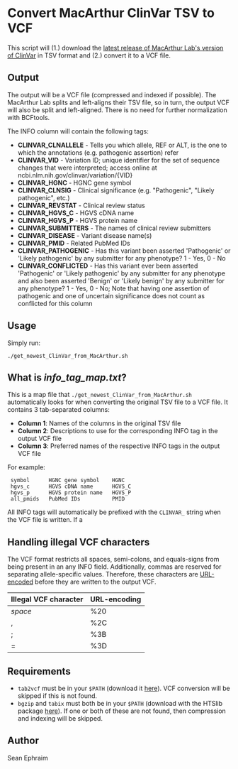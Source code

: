 # Convert MacArthur ClinVar TSV to VCF

This script will (1.) download the [latest release of MacArthur Lab's version of ClinVar](https://github.com/macarthur-lab/clinvar/tree/master/output) in TSV format and (2.) convert it to a VCF file.

## Output

The output will be a VCF file (compressed and indexed if possible). The MacArthur Lab splits and left-aligns their TSV file, so in turn, the output VCF will also be split and left-aligned. There is no need for further normalization with BCFtools.

The INFO column will contain the following tags:

- **CLINVAR\_CLNALLELE** - Tells you which allele, REF or ALT, is the one to which the annotations (e.g. pathogenic assertion) refer
- **CLINVAR\_VID** - Variation ID; unique identifier for the set of sequence changes that were interpreted; access online at ncbi.nlm.nih.gov/clinvar/variation/{VID}
- **CLINVAR\_HGNC** - HGNC gene symbol
- **CLINVAR\_CLNSIG** - Clinical significance (e.g. "Pathogenic", "Likely pathogenic", etc.)
- **CLINVAR\_REVSTAT** - Clinical review status
- **CLINVAR\_HGVS\_C** - HGVS cDNA name
- **CLINVAR\_HGVS\_P** - HGVS protein name
- **CLINVAR\_SUBMITTERS** - The names of clinical review submitters
- **CLINVAR\_DISEASE** - Variant disease name(s)
- **CLINVAR\_PMID** - Related PubMed IDs
- **CLINVAR\_PATHOGENIC** - Has this variant been asserted 'Pathogenic' or 'Likely pathogenic' by any submitter for any phenotype? 1 - Yes, 0 - No
- **CLINVAR\_CONFLICTED** - Has this variant ever been asserted 'Pathogenic' or 'Likely pathogenic' by any submitter for any phenotype and also been asserted 'Benign' or 'Likely benign' by any submitter for any phenotype? 1 - Yes, 0 - No; Note that having one assertion of pathogenic and one of uncertain significance does not count as conflicted for this column

## Usage

Simply run:

   `./get_newest_ClinVar_from_MacArthur.sh`
   
## What is *info\_tag\_map.txt*?

This is a map file that `./get_newest_ClinVar_from_MacArthur.sh` automatically looks for when converting the original TSV file to a VCF file. It contains 3 tab-separated columns:

- **Column 1**: Names of the columns in the original TSV file
- **Column 2**: Descriptions to use for the corresponding INFO tag in the output VCF file
- **Column 3**: Preferred names of the respective INFO tags in the output VCF file

For example:

     symbol      HGNC gene symbol    HGNC
     hgvs_c      HGVS cDNA name      HGVS_C
     hgvs_p      HGVS protein name   HGVS_P
     all_pmids   PubMed IDs          PMID

All INFO tags will automatically be prefixed with the `CLINVAR_` string when the VCF file is written. If a 

## Handling illegal VCF characters

The VCF format restricts all spaces, semi-colons, and equals-signs from being present in an any INFO field. Additionally, commas are reserved for separating allele-specific values. Therefore, these characters are [URL-encoded](http://www.w3schools.com/tags/ref_urlencode.asp) before they are written to the output VCF.

| Illegal VCF character | URL-encoding |
| --------------------- | ------------ |
| *space*               | %20          |
| ,                     | %2C          |
| ;                     | %3B          |
| =                     | %3D          |

## Requirements

- `tab2vcf` must be in your `$PATH` (download it [here](https://github.com/sephraim/bin4matics)). VCF conversion will be skipped if this is not found.
- `bgzip` and `tabix` must both be in your `$PATH` (download with the HTSlib package [here](https://github.com/samtools/htslib/releases/)). If one or both of these are not found, then compression and indexing will be skipped.

## Author

Sean Ephraim
